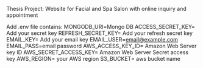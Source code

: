 Thesis Project: Website for Facial and Spa Salon with online inquiry and appointment

Add .env file
contains:
MONGODB_URI=Mongo DB
ACCESS_SECRET_KEY= Add your secret key
REFRESH_SECRET_KEY= Add your refresh secret key
EMAIL_KEY= Add your email key
EMAIL_USER=email@example.com
EMAIL_PASS=email password
AWS_ACCESS_KEY_ID= Amazon Web Server key ID
AWS_SECRET_ACCESS_KEY= Amazon Web Server Secret access key
AWS_REGION= your AWS region
S3_BUCKET= aws bucket name

